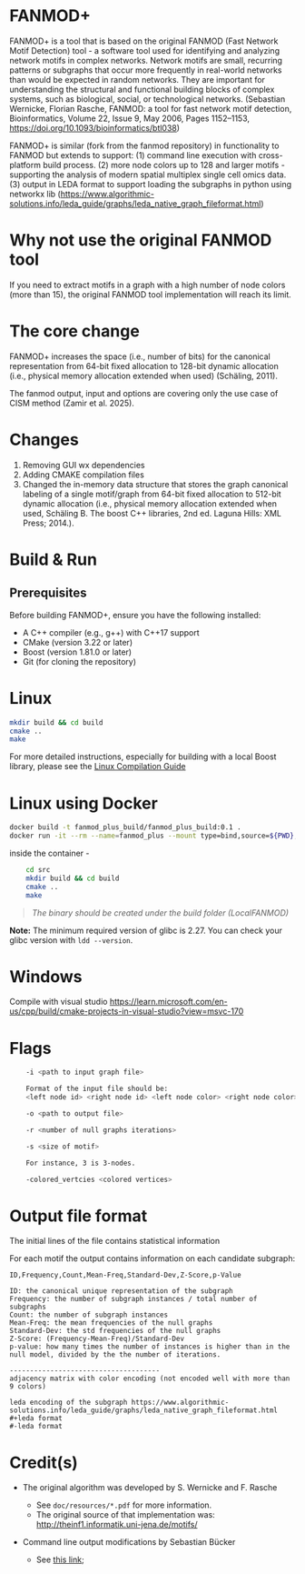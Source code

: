# FANMOD+
FANMOD+ is a tool that is based on the original FANMOD (Fast Network Motif Detection) tool - a software tool used for identifying and analyzing network motifs in complex networks. Network motifs are small, recurring patterns or subgraphs that occur more frequently in real-world networks than would be expected in random networks. They are important for understanding the structural and functional building blocks of complex systems, such as biological, social, or technological networks. (Sebastian Wernicke, Florian Rasche, FANMOD: a tool for fast network motif detection, Bioinformatics, Volume 22, Issue 9, May 2006, Pages 1152–1153, https://doi.org/10.1093/bioinformatics/btl038)

FANMOD+ is similar (fork from the fanmod repository) in functionality to FANMOD but extends to support: 
(1) command line execution with cross-platform build process. 
(2) more node colors up to 128 and larger motifs - supporting the analysis of modern spatial multiplex single cell omics data.
(3) output in LEDA format to support loading the subgraphs in python using networkx lib (https://www.algorithmic-solutions.info/leda_guide/graphs/leda_native_graph_fileformat.html)

# Why not use the original FANMOD tool
If you need to extract motifs in a graph with a high number of node colors (more than 15), the original FANMOD tool implementation will reach its limit.

# The core change
FANMOD+ increases the space (i.e., number of bits) for the canonical representation from 64-bit fixed allocation to 128-bit dynamic allocation (i.e., physical memory allocation extended when used) (Schäling, 2011). 

The fanmod output, input and options are covering only the use case of CISM method (Zamir et al. 2025).

# Changes
1. Removing GUI wx dependencies
2. Adding CMAKE compilation files
3. Changed the in-memory data structure that stores the graph canonical labeling of a single motif/graph from 64-bit fixed allocation to 512-bit dynamic allocation (i.e., physical memory allocation extended when used, Schäling B. The boost C++ libraries, 2nd ed. Laguna Hills: XML Press; 2014.).


# Build & Run
## Prerequisites

Before building FANMOD+, ensure you have the following installed:

*   A C++ compiler (e.g., g++) with C++17 support
*   CMake (version 3.22 or later)
*   Boost (version 1.81.0 or later)
*   Git (for cloning the repository)

# Linux
```bash
mkdir build && cd build
cmake ..
make
```

For more detailed instructions, especially for building with a local Boost library, please see the [Linux Compilation Guide](Compile.md)

# Linux using Docker
```bash
docker build -t fanmod_plus_build/fanmod_plus_build:0.1 .
docker run -it --rm --name=fanmod_plus --mount type=bind,source=${PWD},target="/src" fanmod_plus_build/fanmod_plus_build:0.1 bash
```

inside the container -
```bash
    cd src
    mkdir build && cd build
    cmake ..
    make 
```
> _The binary should be created under the build folder (LocalFANMOD)_

**Note:** The minimum required version of glibc is 2.27. You can check your glibc version with `ldd --version`.


# Windows

Compile with visual studio
https://learn.microsoft.com/en-us/cpp/build/cmake-projects-in-visual-studio?view=msvc-170

# Flags
```bash
    -i <path to input graph file>

    Format of the input file should be:
    <left node id> <right node id> <left node color> <right node color>

    -o <path to output file>

    -r <number of null graphs iterations>

    -s <size of motif>

    For instance, 3 is 3-nodes.

    -colored_vertcies <colored vertices>
```
# Output file format
The initial lines of the file contains statistical information

For each motif the output contains information on each candidate subgraph:

    ID,Frequency,Count,Mean-Freq,Standard-Dev,Z-Score,p-Value

    ID: the canonical unique representation of the subgraph
    Frequency: the number of subgraph instances / total number of subgraphs
    Count: the number of subgraph instances
    Mean-Freq: the mean frequencies of the null graphs
    Standard-Dev: the std frequencies of the null graphs
    Z-Score: (Frequency-Mean-Freq)/Standard-Dev
    p-value: how many times the number of instances is higher than in the null model, divided by the the number of iterations.

    -------------------------------------
    adjacency matrix with color encoding (not encoded well with more than 9 colors)

    leda encoding of the subgraph https://www.algorithmic-solutions.info/leda_guide/graphs/leda_native_graph_fileformat.html
    #+leda format
    #-leda format



# Credit(s)

* The original algorithm was developed by S. Wernicke and F. Rasche
    * See `doc/resources/*.pdf` for more information.
    * The original source of that implementation was: http://theinf1.informatik.uni-jena.de/motifs/

* Command line output modifications by Sebastian Bücker
    * See [this link](https://github.com/gabbage/fanmod-cmd);
